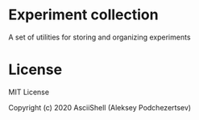 # Experiment collection

A set of utilities for storing and organizing experiments

# License

MIT License

Copyright (c) 2020 AsciiShell (Aleksey Podchezertsev)
